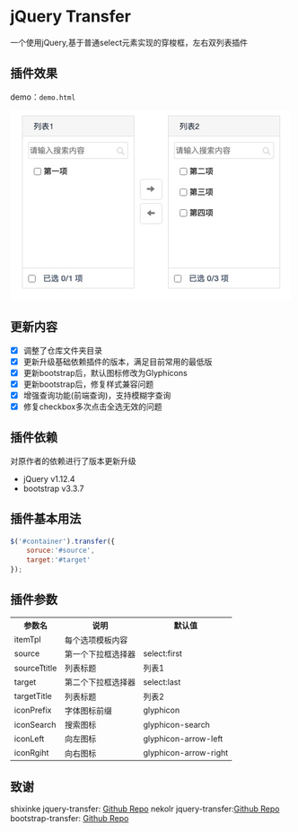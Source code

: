 # jQuery Transfer

一个使用jQuery,基于普通select元素实现的穿梭框，左右双列表插件

## 插件效果

demo：`demo.html`

![基本用法](https://github.com/delei/jquery-transfer/blob/master/doc/demo.jpg)

## 更新内容

- [x] 调整了仓库文件夹目录
- [x] 更新升级基础依赖插件的版本，满足目前常用的最低版
- [x] 更新bootstrap后，默认图标修改为Glyphicons
- [x] 更新bootstrap后，修复样式兼容问题
- [x] 增强查询功能(前端查询)，支持模糊字查询
- [x] 修复checkbox多次点击全选无效的问题

## 插件依赖
对原作者的依赖进行了版本更新升级

- jQuery v1.12.4
- bootstrap v3.3.7

## 插件基本用法

```javascript
$('#container').transfer({
    soruce:'#source',
    target:'#target'
});
```

## 插件参数

<table>
   <tr>
		<th>参数名</th>
        <th>说明</th>
        <th>默认值</th>
   </tr>
   <tr>
       <td>itemTpl</td>
       <td>每个选项模板内容</td>
       <td></td>
   </tr>
    <tr>
       <td>source</td>
       <td>第一个下拉框选择器</td>
       <td>select:first</td>
   </tr>
   <tr>
       <td>sourceTtitle</td>
       <td>列表标题</td>
       <td>列表1</td>
   </tr>
   <tr>
       <td>target</td>
       <td>第二个下拉框选择器</td>
       <td>select:last</td>
   </tr>
   <tr>
       <td>targetTitle</td>
       <td>列表标题</td>
       <td>列表2</td>
   </tr>
    <tr>
       <td>iconPrefix</td>
       <td>字体图标前缀</td>
       <td>glyphicon</td>
   </tr>
   <tr>
       <td>iconSearch</td>
       <td>搜索图标</td>
       <td>glyphicon-search</td>
   </tr>
   <tr>
       <td>iconLeft</td>
       <td>向左图标</td>
       <td>glyphicon-arrow-left</td>
   </tr>
   <tr>
       <td>iconRgiht</td>
       <td>向右图标</td>
       <td>glyphicon-arrow-right</td>
   </tr>
</table>


## 致谢
shixinke jquery-transfer: [Github Repo](https://github.com/shixinke/jquery-transfer)
nekolr jquery-transfer:[Github Repo](https://github.com/nekolr/jquery-transfer)
bootstrap-transfer: [Github Repo](https://github.com/rabihkodeih/bootstrap-transfer)
